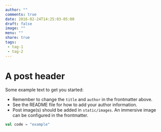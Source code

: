 ```yaml
---
author: ""
comments: true
date: 2016-02-24T14:25:03-05:00
draft: false
image: ""
menu: ""
share: true
tags:
 - tag-1
 - tag-2
---
```


# A post header

Some example text to get you started:

 - Remember to change the `title` and `author` in the frontmatter above.
 - See the README file for how to add your author information.
 - Post image(s) should be added in `static/images`. An immersive image
   can be configured in the frontmatter.

```scala
val code = "example"
```
